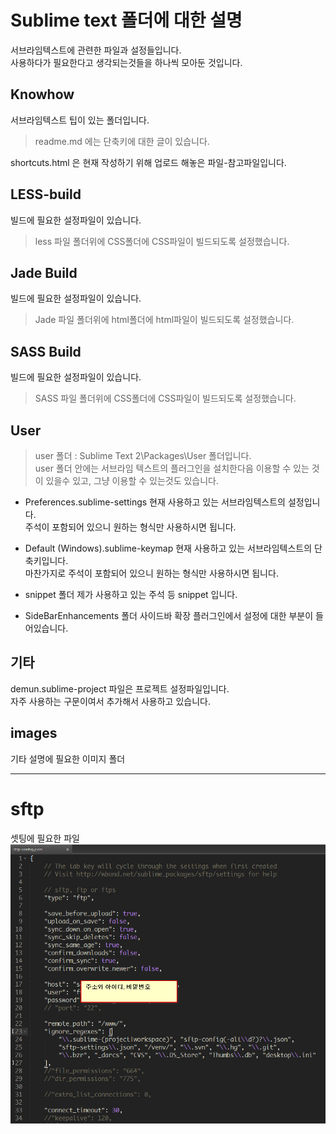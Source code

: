 # Sublime text 폴더에 대한 설명

서브라임텍스트에 관련한 파일과 설정들입니다. 	
사용하다가 필요한다고 생각되는것들을 하나씩 모아둔 것입니다.


## Knowhow

서브라임텍스트 팁이 있는 폴더입니다. 
> readme.md 에는 단축키에 대한 글이 있습니다.

shortcuts.html 은 현재 작성하기 위해 업로드 해놓은 파일-참고파일입니다.




## LESS-build
빌드에 필요한 설정파일이 있습니다.
> less 파일 폴더위에 CSS폴더에 CSS파일이 빌드되도록 설정했습니다.



## Jade Build
빌드에 필요한 설정파일이 있습니다.
> Jade 파일 폴더위에 html폴더에 html파일이 빌드되도록 설정했습니다.




## SASS Build
빌드에 필요한 설정파일이 있습니다.
> SASS 파일 폴더위에 CSS폴더에 CSS파일이 빌드되도록 설정했습니다.



## User
> user 폴더 : Sublime Text 2\Packages\User 폴더입니다.  	
> user 폴더 안에는 서브라임 텍스트의 플러그인을 설치한다음 이용할 수 있는 것이 있을수 있고, 그냥 이용할 수 있는것도 있습니다.

- Preferences.sublime-settings
현재 사용하고 있는 서브라임텍스트의 설정입니다.  	
주석이 포함되어 있으니 원하는 형식만 사용하시면 됩니다.


- Default (Windows).sublime-keymap
현재 사용하고 있는 서브라임텍스트의 단축키입니다.  			
마찬가지로 주석이 포함되어 있으니 원하는 형식만 사용하시면 됩니다.


- snippet 폴더
제가 사용하고 있는 주석 등 snippet 입니다.


- SideBarEnhancements 폴더
사이드바 확장 플러그인에서 설정에 대한 부분이 들어있습니다.




## 기타
demun.sublime-project 파일은 프로젝트 설정파일입니다.  			
자주 사용하는 구문이여서 추가해서 사용하고 있습니다.





## images
기타 설명에 필요한 이미지 폴더






------------------------------------



# sftp
셋팅에 필요한 파일
![셋팅에 필요한 파일](images/0010.jpg)



